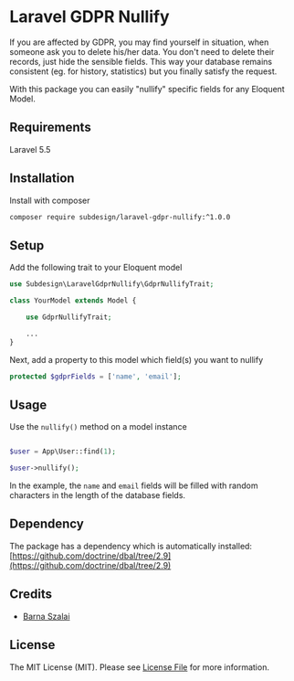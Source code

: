 # Laravel GDPR Nullify

If you are affected by GDPR, you may find yourself in situation, when someone ask you to delete his/her data. You don't need to delete their records, just hide the sensible fields. This way your database remains consistent (eg. for history, statistics) but you finally satisfy the request.

With this package you can easily "nullify" specific fields for any Eloquent Model.

## Requirements

Laravel 5.5

## Installation

Install with composer
```bash
composer require subdesign/laravel-gdpr-nullify:^1.0.0
```

## Setup

Add the following trait to your Eloquent model

```php
use Subdesign\LaravelGdprNullify\GdprNullifyTrait;

class YourModel extends Model {

    use GdprNullifyTrait;

    ...
}
```

Next, add a property to this model which field(s) you want to nullify

```php
protected $gdprFields = ['name', 'email'];
```

## Usage 

Use the `nullify()` method on a model instance

```php

$user = App\User::find(1);

$user->nullify();
```

In the example, the `name` and `email` fields will be filled with random characters in the length of the database fields.

## Dependency

The package has a dependency which is automatically installed: [https://github.com/doctrine/dbal/tree/2.9](https://github.com/doctrine/dbal/tree/2.9)

## Credits

- [Barna Szalai](https://github.com/subdesign)

## License

The MIT License (MIT). Please see [License File](LICENSE.md) for more information.
